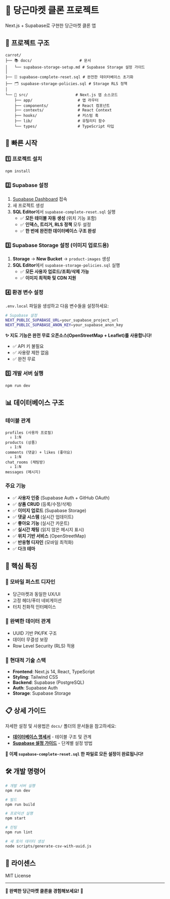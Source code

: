 # 🥕 당근마켓 클론 프로젝트

Next.js + Supabase로 구현한 당근마켓 클론 앱

## 📁 프로젝트 구조

```
carrot/
├── 📚 docs/                     # 문서
│   └── supabase-storage-setup.md # Supabase Storage 설정 가이드
│
├── 🗄️ supabase-complete-reset.sql # 완전한 데이터베이스 초기화
├── 🗂️ supabase-storage-policies.sql # Storage RLS 정책
│
└── 📱 src/                     # Next.js 앱 소스코드
    ├── app/                    # 앱 라우터
    ├── components/             # React 컴포넌트
    ├── contexts/               # React Context
    ├── hooks/                  # 커스텀 훅
    ├── lib/                    # 유틸리티 함수
    └── types/                  # TypeScript 타입
```

## 🚀 빠른 시작

### 1️⃣ 프로젝트 설치
```bash
npm install
```

### 2️⃣ Supabase 설정
1. [Supabase Dashboard](https://supabase.com) 접속
2. 새 프로젝트 생성
3. **SQL Editor**에서 `supabase-complete-reset.sql` 실행
   - ✅ **모든 테이블 자동 생성** (위치 기능 포함)
   - ✅ **인덱스, 트리거, RLS 정책** 모두 설정
   - ✅ **한 번에 완전한 데이터베이스 구조 완성**

### 3️⃣ Supabase Storage 설정 (이미지 업로드용)
1. **Storage** → **New Bucket** → `product-images` 생성
2. **SQL Editor**에서 `supabase-storage-policies.sql` 실행
   - ✅ **모든 사용자 업로드/조회/삭제 가능**
   - ✅ **이미지 최적화 및 CDN 지원**

### 4️⃣ 환경 변수 설정
`.env.local` 파일을 생성하고 다음 변수들을 설정하세요:

```bash
# Supabase 설정
NEXT_PUBLIC_SUPABASE_URL=your_supabase_project_url
NEXT_PUBLIC_SUPABASE_ANON_KEY=your_supabase_anon_key
```

**✨ 지도 기능은 완전 무료 오픈소스(OpenStreetMap + Leaflet)를 사용합니다!**
- ✅ API 키 불필요
- ✅ 사용량 제한 없음  
- ✅ 완전 무료

### 5️⃣ 개발 서버 실행
```bash
npm run dev
```

## 📊 데이터베이스 구조

### 테이블 관계
```
profiles (사용자 프로필)
  ↓ 1:N
products (상품)
  ↓ 1:N
comments (댓글) + likes (좋아요)
  ↓ 1:N
chat_rooms (채팅방)
  ↓ 1:N
messages (메시지)
```

### 주요 기능
- ✅ **사용자 인증** (Supabase Auth + GitHub OAuth)
- ✅ **상품 CRUD** (등록/수정/삭제)
- ✅ **이미지 업로드** (Supabase Storage)
- ✅ **댓글 시스템** (실시간 업데이트)
- ✅ **좋아요 기능** (실시간 카운트)
- ✅ **실시간 채팅** (읽지 않은 메시지 표시)
- ✅ **위치 기반 서비스** (OpenStreetMap)
- ✅ **반응형 디자인** (모바일 최적화)
- ✅ **다크 테마**

## 🎯 핵심 특징

### 📱 **모바일 퍼스트 디자인**
- 당근마켓과 동일한 UX/UI
- 고정 헤더/푸터 네비게이션
- 터치 친화적 인터페이스

### 🔗 **완벽한 데이터 관계**
- UUID 기반 PK/FK 구조
- 데이터 무결성 보장
- Row Level Security (RLS) 적용

### 🎨 **현대적 기술 스택**
- **Frontend**: Next.js 14, React, TypeScript
- **Styling**: Tailwind CSS
- **Backend**: Supabase (PostgreSQL)
- **Auth**: Supabase Auth
- **Storage**: Supabase Storage

## 📋 상세 가이드

자세한 설정 및 사용법은 `docs/` 폴더의 문서들을 참고하세요:

- **[데이터베이스 명세서](docs/database-schema.md)** - 테이블 구조 및 관계
- **[Supabase 설정 가이드](docs/supabase-setup-guide.md)** - 단계별 설정 방법

**🚀 이제 `supabase-complete-reset.sql` 한 파일로 모든 설정이 완료됩니다!**

## 🛠️ 개발 명령어

```bash
# 개발 서버 실행
npm run dev

# 빌드
npm run build

# 프로덕션 실행
npm start

# 린팅
npm run lint

# 새 토이 데이터 생성
node scripts/generate-csv-with-uuid.js
```

## 📝 라이센스

MIT License

---

**🎯 완벽한 당근마켓 클론을 경험해보세요!** 🥕
